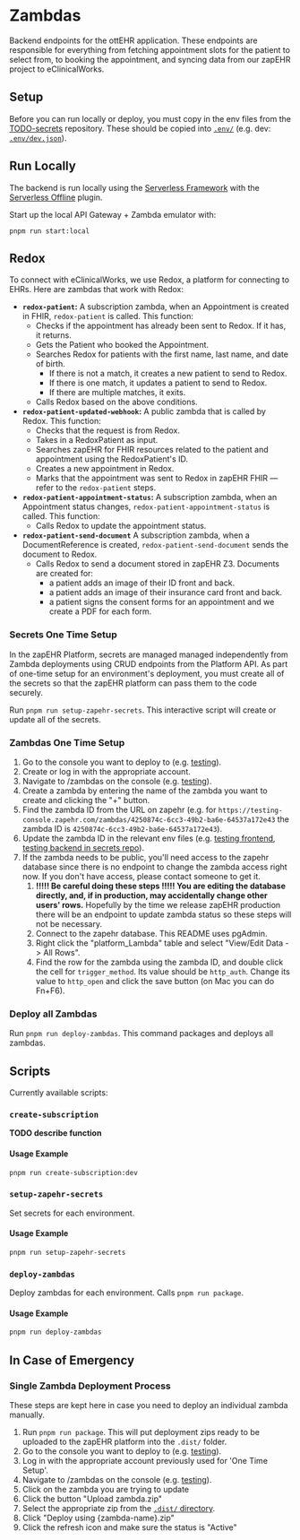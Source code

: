 # Zambdas

Backend endpoints for the ottEHR application. These endpoints are responsible for everything from fetching appointment slots for the patient to select from, to booking the appointment, and syncing data from our zapEHR project to eClinicalWorks.

## Setup

Before you can run locally or deploy, you must copy in the env files from the [TODO-secrets](https://github.com/masslight/TODO-secrets) repository. These should be copied into [`.env/`](.env) (e.g. dev: [`.env/dev.json`](.env/dev.json)).

## Run Locally

The backend is run locally using the [Serverless Framework](https://www.serverless.com/framework/docs) with the [Serverless Offline](https://www.npmjs.com/package/serverless-offline) plugin.

Start up the local API Gateway + Zambda emulator with:

```[bash]
pnpm run start:local
```

## Redox

To connect with eClinicalWorks, we use Redox, a platform for connecting to EHRs. Here are zambdas that work with Redox:

- **`redox-patient`:** A subscription zambda, when an Appointment is created in FHIR, `redox-patient` is called. This function:
  - Checks if the appointment has already been sent to Redox. If it has, it returns.
  - Gets the Patient who booked the Appointment.
  - Searches Redox for patients with the first name, last name, and date of birth.
    - If there is not a match, it creates a new patient to send to Redox.
    - If there is one match, it updates a patient to send to Redox.
    - If there are multiple matches, it exits.
  - Calls Redox based on the above conditions.
- **`redox-patient-updated-webhook`:** A public zambda that is called by Redox. This function:
  - Checks that the request is from Redox.
  - Takes in a RedoxPatient as input.
  - Searches zapEHR for FHIR resources related to the patient and appointment using the RedoxPatient's ID.
  - Creates a new appointment in Redox.
  - Marks that the appointment was sent to Redox in zapEHR FHIR — refer to the `redox-patient` steps.
- **`redox-patient-appointment-status`:** A subscription zambda, when an Appointment status changes, `redox-patient-appointment-status` is called. This function:
  - Calls Redox to update the appointment status.
- **`redox-patient-send-document`** A subscription zambda, when a DocumentReference is created, `redox-patient-send-document` sends the document to Redox.
  - Calls Redox to send a document stored in zapEHR Z3. Documents are created for:
    - a patient adds an image of their ID front and back.
    - a patient adds an image of their insurance card front and back.
    - a patient signs the consent forms for an appointment and we create a PDF for each form.

### Secrets One Time Setup

In the zapEHR Platform, secrets are managed managed independently from Zambda deployments using CRUD endpoints from the Platform API. As part of one-time setup for an environment's deployment, you must create all of the secrets so that the zapEHR platform can pass them to the code securely.

Run `pnpm run setup-zapehr-secrets`. This interactive script will create or update all of the secrets.

### Zambdas One Time Setup

1. Go to the console you want to deploy to (e.g. [testing](https://testing-console.zapehr.com/)).
2. Create or log in with the appropriate account.
3. Navigate to /zambdas on the console (e.g. [testing](https://testing-console.zapehr.com/zambdas)).
4. Create a zambda by entering the name of the zambda you want to create and clicking the "+" button.
5. Find the zambda ID from the URL on zapehr (e.g. for `https://testing-console.zapehr.com/zambdas/4250874c-6cc3-49b2-ba6e-64537a172e43` the zambda ID is `4250874c-6cc3-49b2-ba6e-64537a172e43`).
6. Update the zambda ID in the relevant env files (e.g. [testing frontend](../app/env/testing.env.js), [testing backend in secrets repo](https://github.com/masslight/ottehr-secrets/blob/main/bh-zambdas/testing.json)).
7. If the zambda needs to be public, you'll need access to the zapehr database since there is no endpoint to change the zambda access right now. If you don't have access, please contact someone to get it.
   1. **!!!!! Be careful doing these steps !!!!! You are editing the database directly, and, if in production, may accidentally change other users' rows.** Hopefully by the time we release zapEHR production there will be an endpoint to update zambda status so these steps will not be necessary.
   2. Connect to the zapehr database. This README uses pgAdmin.
   3. Right click the "platform_Lambda" table and select "View/Edit Data -> All Rows".
   4. Find the row for the zambda using the zambda ID, and double click the cell for `trigger_method`. Its value should be `http_auth`. Change its value to `http_open` and click the save button (on Mac you can do Fn+F6).

### Deploy all Zambdas

Run `pnpm run deploy-zambdas`. This command packages and deploys all zambdas.

## Scripts

Currently available scripts:

### `create-subscription`

**TODO describe function**

#### Usage Example

```sh
pnpm run create-subscription:dev
```

### `setup-zapehr-secrets`

Set secrets for each environment.

#### Usage Example

```sh
pnpm run setup-zapehr-secrets
```

### `deploy-zambdas`

Deploy zambdas for each environment. Calls `pnpm run package`.

#### Usage Example

```sh
pnpm run deploy-zambdas
```

## In Case of Emergency

### Single Zambda Deployment Process

These steps are kept here in case you need to deploy an individual zambda manually.

1. Run `pnpm run package`. This will put deployment zips ready to be uploaded to the zapEHR platform into the `.dist/` folder.
2. Go to the console you want to deploy to (e.g. [testing](https://testing-console.zapehr.com/)).
3. Log in with the appropriate account previously used for 'One Time Setup'.
4. Navigate to /zambdas on the console (e.g. [testing](https://testing-console.zapehr.com/zambdas)).
5. Click on the zambda you are trying to update
6. Click the button "Upload zambda.zip"
7. Select the appropriate zip from the [`.dist/` directory](.dist).
8. Click "Deploy using {zambda-name}.zip"
9. Click the refresh icon and make sure the status is "Active"
